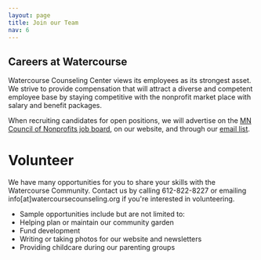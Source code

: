 ```yaml
---
layout: page
title: Join our Team
nav: 6
---
```


## Careers at Watercourse

Watercourse Counseling Center views its employees as its strongest asset. We strive to provide compensation that will attract a diverse and competent employee base by staying competitive with the nonprofit market place with salary and benefit packages.
 
When recruiting candidates for open positions, we will advertise on the [MN Council of Nonprofits job board](http://www.minnesotanonprofits.org/jobs), on our website, and through our [email list](/contact.html).

# Volunteer

We have many opportunities for you to share your skills with the Watercourse Community. Contact us by calling 612-822-8227 or emailing info[at]watercoursecounseling.org if you're interested in volunteering.
 
* Sample opportunities include but are not limited to:
* Helping plan or maintain our community garden
* Fund development
* Writing or taking photos for our website and newsletters
* Providing childcare during our parenting groups
